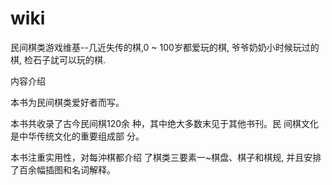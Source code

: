 # wiki
民间棋类游戏维基--几近失传的棋,0 ~ 100岁都爱玩的棋, 爷爷奶奶小时候玩过的棋, 检石子訧可以玩的棋.

内容介绍

本书为民间棋类爱好者而写。

本书共收录了古今民间棋120余 种，其中绝大多数末见于其他书刊。民 间棋文化是中华传统文化的重要组成部 分。

本书注重实用性，对每沖棋都介绍 了棋类三要素一~棋盘、棋子和棋规, 并且安排了百余幅插图和名词解释。
